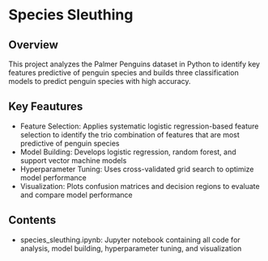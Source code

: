# Species Sleuthing

## Overview

This project analyzes the Palmer Penguins dataset in Python to identify key features predictive of penguin species and builds three classification models to predict penguin species with high accuracy.

## Key Feautures 

- Feature Selection: Applies systematic logistic regression-based feature selection to identify the trio combination of features
that are most predictive of penguin species
- Model Building: Develops logistic regression, random forest, and support vector machine models
- Hyperparameter Tuning: Uses cross-validated grid search to optimize model performance
- Visualization: Plots confusion matrices and decision regions to evaluate and compare model performance
 
## Contents

- species_sleuthing.ipynb: Jupyter notebook containing all code for analysis, model building, hyperparameter tuning, and visualization
